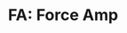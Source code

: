 ---
layout: term
title: 'FA: Force Amp'
name: fa
description: "Mod qui permet d’augmenter les dégâts émis par un portail lors d’une attaque."
---